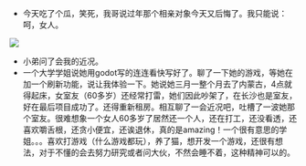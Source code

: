 + 今天吃了个瓜，笑死，我哥说过年那个相亲对象今天又后悔了。我只能说：呵，女人。

![](https://raw.githubusercontent.com/tanyeye1/life/master/2024/4%E6%9C%88/4.16.png)

+ 小弟问了会我的近况。
+ 一个大学学姐说她用godot写的连连看快写好了。聊了一下她的游戏，等她在加一个刷新功能，说让我体验一下。她说她三月一整个月去了内蒙古，4点就得起床，女室友（60多岁）还经常打雷，她们因此吵架了，在长沙也是室友，好在最后项目成功了。还得重新租房。相互聊了一会近况吧，吐槽了一波她那个室友。很难想象一个女人60多岁了居然还一个人，还在打工，还没看透，还喜欢嚼舌根，还贪小便宜，还诶退休，真的是amazing！一个很有意思的学姐。。。喜欢打游戏（什么游戏都玩），养了猫，想开发一个游戏，还很有想法，对于不懂的会去努力研究或者问大伙，不然会睡不着，这种精神可以的。

